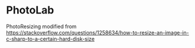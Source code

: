 # PhotoLab

PhotoResizing modified from https://stackoverflow.com/questions/1258634/how-to-resize-an-image-in-c-sharp-to-a-certain-hard-disk-size
